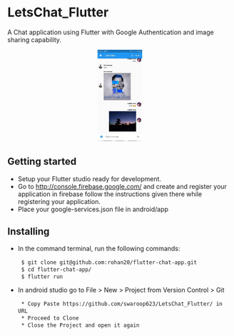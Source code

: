 # LetsChat_Flutter
 A Chat application using Flutter with Google Authentication and image sharing capability.
 
 <center>
  <p float="left>
    <img src="images/login.jpg" width="100" />
  <img src="images/chatscreen.jpg" width="100" /> 
  </p>
 </center>

## Getting started
 * Setup your Flutter studio ready for development.
 * Go to http://console.firebase.google.com/ and create and register your application in firebase follow the instructions given there while registering your application.
 * Place your google-services.json file in android/app 
## Installing
  * In the command terminal, run the following commands:
    ```  
     $ git clone git@github.com:rohan20/flutter-chat-app.git
     $ cd flutter-chat-app/
     $ flutter run
    ```
  * In android studio go to File > New > Project from Version Control > Git
  
      ```
       * Copy Paste https://github.com/swaroop623/LetsChat_Flutter/ in URL
       * Proceed to Clone
       * Close the Project and open it again
      ```

